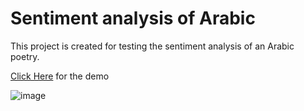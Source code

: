 Sentiment analysis of Arabic
============================

This project is created for testing the sentiment analysis of an Arabic poetry.

[Click Here](https://colab.research.google.com/drive/1dsRXLOzm4nKSECQTE7aKhFks34LA696A?usp=sharing) for the demo

![image](https://github.com/user-attachments/assets/e7f414c7-7045-4834-990f-3062f5c6b395)
